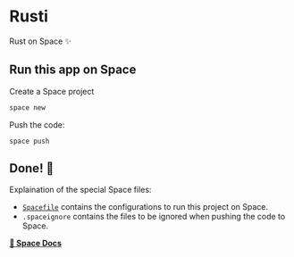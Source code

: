 # Rusti

Rust on Space ✨

## Run this app on Space
Create a Space project
```sh
space new
```

Push the code:
```
space push
```
Done! 🎉
---

Explaination of the special Space files:
- [`Spacefile`](https://deta.space/docs/en/reference/spacefile) contains the configurations to run this project on Space.
- `.spaceignore` contains the files to be ignored when pushing the code to Space.

[__📒 Space Docs__](https://deta.space/docs)